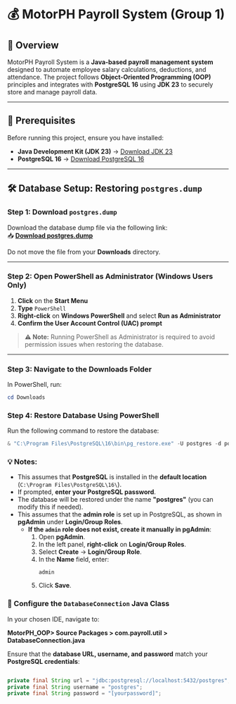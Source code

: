 # 💰 MotorPH Payroll System (Group 1)

## 📖 Overview
MotorPH Payroll System is a **Java-based payroll management system** designed to automate employee salary calculations, deductions, and attendance. The project follows **Object-Oriented Programming (OOP)** principles and integrates with **PostgreSQL 16** using **JDK 23** to securely store and manage payroll data.

---

## 🔧 Prerequisites
Before running this project, ensure you have installed:

- **Java Development Kit (JDK 23)** → [Download JDK 23](https://www.oracle.com/java/technologies/downloads/#jdk23-windows)
- **PostgreSQL 16** → [Download PostgreSQL 16](https://www.postgresql.org/download/)
---

## 🛠 Database Setup: Restoring `postgres.dump`

### **Step 1: Download `postgres.dump`**
Download the database dump file via the following link:  
📥 **[Download postgres.dump](https://drive.google.com/file/d/1Z8sjzk5R2BPrzGBSkDAOO6i1lBkVk3Xo/view?usp=sharing)**  

Do not move the file from your **Downloads** directory.

---

### **Step 2: Open PowerShell as Administrator** (Windows Users Only)

1. **Click** on the **Start Menu**  
2. **Type** `PowerShell`  
3. **Right-click** on **Windows PowerShell** and select **Run as Administrator**  
4. **Confirm the User Account Control (UAC) prompt**  

> **⚠️ Note:** Running PowerShell as Administrator is required to avoid permission issues when restoring the database.

---

### **Step 3: Navigate to the Downloads Folder**
In PowerShell, run:
```powershell
cd Downloads
```
### **Step 4: Restore Database Using PowerShell**  
Run the following command to restore the database:  

```powershell
& "C:\Program Files\PostgreSQL\16\bin\pg_restore.exe" -U postgres -d postgres "postgres.dump"
```
### 💡 Notes:
- This assumes that **PostgreSQL** is installed in the **default location** (`C:\Program Files\PostgreSQL\16\`).
- If prompted, **enter your PostgreSQL password**.
- The database will be restored under the name **"postgres"** (you can modify this if needed).
- This assumes that the **admin role** is set up in PostgreSQL, as shown in **pgAdmin** under **Login/Group Roles**.
  - **If the `admin` role does not exist, create it manually in pgAdmin**:
    1. Open **pgAdmin**.
    2. In the left panel, **right-click** on **Login/Group Roles**.
    3. Select **Create** → **Login/Group Role**.
    4. In the **Name** field, enter:  
       ```
       admin
       ```
    5. Click **Save**.

### 🔧 Configure the `DatabaseConnection` Java Class 
In your chosen IDE, navigate to: 

**MotorPH_OOP> Source Packages > com.payroll.util > DatabaseConnection.java**

Ensure that the **database URL, username, and password** match your **PostgreSQL credentials**:

```java

private final String url = "jdbc:postgresql://localhost:5432/postgres"; // 
private final String username = "postgres"; 
private final String password = "[yourpassword]"; 
```
